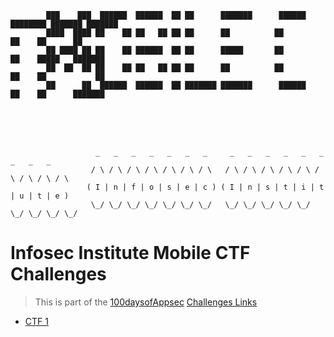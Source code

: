             ███    ███  ██████  ██████  ██ ██      ███████      ██████ ████████ ███████ ███████ 
            ████  ████ ██    ██ ██   ██ ██ ██      ██          ██         ██    ██      ██      
            ██ ████ ██ ██    ██ ██████  ██ ██      █████       ██         ██    █████   ███████ 
            ██  ██  ██ ██    ██ ██   ██ ██ ██      ██          ██         ██    ██           ██ 
            ██      ██  ██████  ██████  ██ ███████ ███████      ██████    ██    ██      ███████ 
                                                                                    
                                                                                    
                       _   _   _   _   _   _   _     _   _   _   _   _   _   _   _   _  
                      / \ / \ / \ / \ / \ / \ / \   / \ / \ / \ / \ / \ / \ / \ / \ / \ 
                     ( I | n | f | o | s | e | c ) ( I | n | s | t | i | t | u | t | e )
                      \_/ \_/ \_/ \_/ \_/ \_/ \_/   \_/ \_/ \_/ \_/ \_/ \_/ \_/ \_/ \_/ 



# Infosec Institute Mobile CTF Challenges

> This is part of the [100daysofAppsec](https://github.com/iAmG-r00t/100Days-AppSec)
> [Challenges Links](https://resources.infosecinstitute.com/topic/mobile-ctf-challenge-contest-details-win-1000/)

- [CTF 1](./1) 
